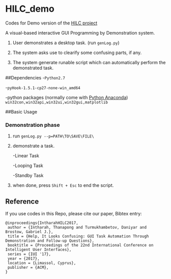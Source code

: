 # HILC_demo
Codes for Demo version of the [HILC project](http://visual.cs.ucl.ac.uk/pubs/HILC/index.html)

A visual-based interactive GUI Programming by Demonstration system.

1. User demonstrates a desktop task. (run `genLog.py`)

2. The system asks use to clearify some confusing parts, if any.

3. The system generate runable script which can automatically perform the demonstrated task.

##Dependencies
-`Python2.7`

-`pyHook-1.5.1-cp27-none-win_amd64`

-python packages (normally come with [Python Anaconda](https://www.continuum.io/downloads)) `win32con,win32api,win32ui,win32gui,matplotlib`


##Basic Usage
### Demonstration phase
1. run `genLog.py --p=PATH\TO\SAVE\FILE\`

2. demonstrate a task.
   
   -Linear Task

   -Looping Task

   -Standby Task

3. when done, press `Shift + Esc` to end the script.

## Reference
If you use codes in this Repo, please cite our paper, Bibtex entry:
```
@inproceedings{IntharahHILC2017,
 author = {Intharah, Thanapong and Turmukhambetov, Daniyar and Brostow, Gabriel J.},
 title = {Help, It Looks Confusing: GUI Task Automation Through Demonstration and Follow-up Questions},
 booktitle = {Proceedings of the 22nd International Conference on Intelligent User Interfaces},
 series = {IUI '17},
 year = {2017},
 location = {Limassol, Cyprus},
 publisher = {ACM},
} 
```
